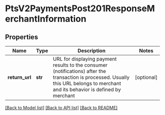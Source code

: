 # PtsV2PaymentsPost201ResponseMerchantInformation

## Properties
Name | Type | Description | Notes
------------ | ------------- | ------------- | -------------
**return_url** | **str** | URL for displaying payment results to the consumer (notifications) after the transaction is processed. Usually this URL belongs to merchant and its behavior is defined by merchant  | [optional] 

[[Back to Model list]](../README.md#documentation-for-models) [[Back to API list]](../README.md#documentation-for-api-endpoints) [[Back to README]](../README.md)


